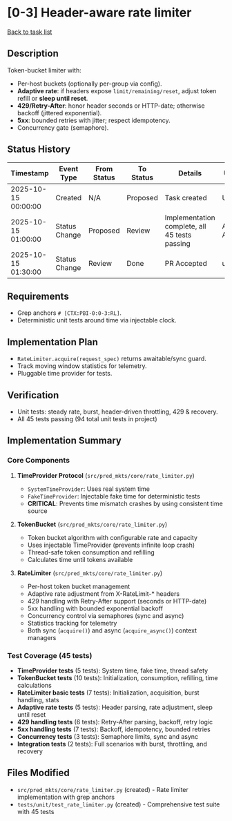 # [0-3] Header-aware rate limiter
[Back to task list](../tasks.md)

## Description
Token-bucket limiter with:
- Per-host buckets (optionally per-group via config).
- **Adaptive rate**: if headers expose `limit/remaining/reset`, adjust token refill or **sleep until reset**.
- **429/Retry-After**: honor header seconds or HTTP-date; otherwise backoff (jittered exponential).
- **5xx**: bounded retries with jitter; respect idempotency.
- Concurrency gate (semaphore).

## Status History
| Timestamp | Event Type | From Status | To Status | Details | User |
|-----------|------------|-------------|-----------|---------|------|
| 2025-10-15 00:00:00 | Created | N/A | Proposed | Task created | User |
| 2025-10-15 01:00:00 | Status Change | Proposed | Review | Implementation complete, all 45 tests passing | AI Agent |
| 2025-10-15 01:30:00 | Status Change | Review | Done | PR Accepted | user |

## Requirements
- Grep anchors `# [CTX:PBI-0:0-3:RL]`.
- Deterministic unit tests around time via injectable clock.

## Implementation Plan
- `RateLimiter.acquire(request_spec)` returns awaitable/sync guard.
- Track moving window statistics for telemetry.
- Pluggable time provider for tests.

## Verification
- Unit tests: steady rate, burst, header-driven throttling, 429 & recovery.
- All 45 tests passing (94 total unit tests in project)

## Implementation Summary

### Core Components
1. **TimeProvider Protocol** (`src/pred_mkts/core/rate_limiter.py`)
   - `SystemTimeProvider`: Uses real system time
   - `FakeTimeProvider`: Injectable fake time for deterministic tests
   - **CRITICAL**: Prevents time mismatch crashes by using consistent time source

2. **TokenBucket** (`src/pred_mkts/core/rate_limiter.py`)
   - Token bucket algorithm with configurable rate and capacity
   - Uses injectable TimeProvider (prevents infinite loop crash)
   - Thread-safe token consumption and refilling
   - Calculates time until tokens available

3. **RateLimiter** (`src/pred_mkts/core/rate_limiter.py`)
   - Per-host token bucket management
   - Adaptive rate adjustment from X-RateLimit-* headers
   - 429 handling with Retry-After support (seconds or HTTP-date)
   - 5xx handling with bounded exponential backoff
   - Concurrency control via semaphores (sync and async)
   - Statistics tracking for telemetry
   - Both sync (`acquire()`) and async (`acquire_async()`) context managers

### Test Coverage (45 tests)
- **TimeProvider tests** (5 tests): System time, fake time, thread safety
- **TokenBucket tests** (10 tests): Initialization, consumption, refilling, time calculations
- **RateLimiter basic tests** (7 tests): Initialization, acquisition, burst handling, stats
- **Adaptive rate tests** (5 tests): Header parsing, rate adjustment, sleep until reset
- **429 handling tests** (6 tests): Retry-After parsing, backoff, retry logic
- **5xx handling tests** (7 tests): Backoff, idempotency, bounded retries
- **Concurrency tests** (3 tests): Semaphore limits, sync and async
- **Integration tests** (2 tests): Full scenarios with burst, throttling, and recovery

## Files Modified
- `src/pred_mkts/core/rate_limiter.py` (created) - Rate limiter implementation with grep anchors
- `tests/unit/test_rate_limiter.py` (created) - Comprehensive test suite with 45 tests